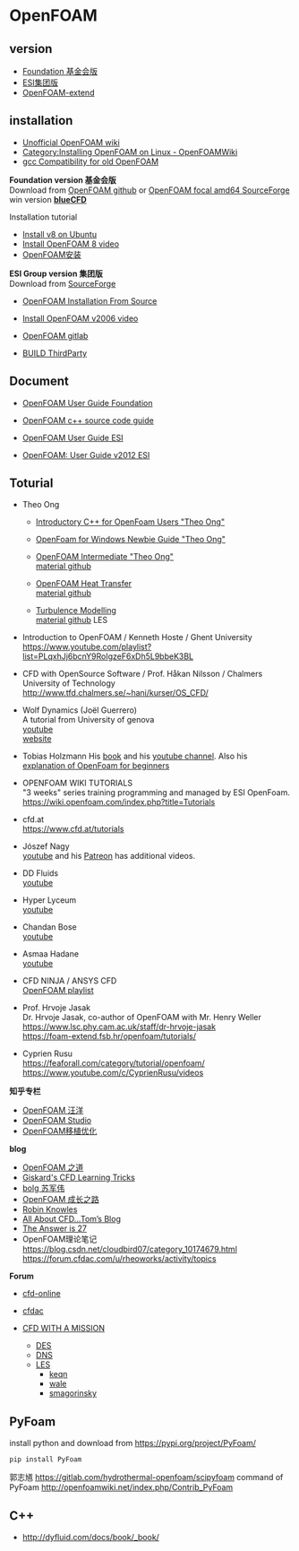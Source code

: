 # OpenFOAM


## version
- [Foundation 基金会版](https://openfoam.org/)
- [ESI集团版](https://www.openfoam.com/)
- [OpenFOAM-extend](http://foam-extend.org)



## installation
- [Unofficial OpenFOAM wiki](https://openfoamwiki.net/index.php/Main_Page)  
- [Category:Installing OpenFOAM on Linux - OpenFOAMWiki](https://openfoamwiki.net/index.php/Category:Installing_OpenFOAM_on_Linux)  
- [gcc Compatibility for old OpenFOAM](https://openfoamwiki.net/index.php/Installation/Compatibility_Matrix)

**Foundation version 基金会版**  
Download from [OpenFOAM github](https://github.com/OpenFOAM) or [OpenFOAM focal amd64 SourceForge](https://sourceforge.net/projects/foam/files/foam/ubuntu/dists/focal/main/binary-amd64/)
win version **[blueCFD](https://bluecfd.github.io/Core/)**  

Installation tutorial

- [Install v8 on Ubuntu](https://openfoam.org/download/8-ubuntu/)
- [Install OpenFOAM 8 video](https://www.youtube.com/watch?v=zWX2wCXDNNA)  
- [OpenFOAM安装](http://dyfluid.com/docs/install.html)




**ESI Group version 集团版**  
Download from [SourceForge](https://sourceforge.net/projects/openfoam/)

- [OpenFOAM Installation From Source](https://www.openfoam.com/download/install-source.php)
- [Install OpenFOAM v2006 video](https://www.youtube.com/watch?v=mhh6GBBpvnk) 

- [OpenFOAM gitlab](https://develop.openfoam.com/Development/openfoam)
- [BUILD ThirdParty](https://develop.openfoam.com/Development/ThirdParty-common)



## Document
- [OpenFOAM User Guide Foundation](https://cfd.direct/openfoam/user-guide/)  
- [OpenFOAM c++ source code guide](https://cpp.openfoam.org/v8/)  

- [OpenFOAM User Guide ESI](https://www.openfoam.com/documentation/user-guide/index.php)  
- [OpenFOAM: User Guide  v2012 ESI](https://www.openfoam.com/documentation/guides/latest/doc/index.html)  




## Toturial
  
- Theo Ong  
  - [Introductory C++ for OpenFoam Users "Theo Ong"](https://www.youtube.com/playlist?list=PLhPfNw4V4_YT9OgqS7ZPlot_Ucxzc6pQJ)  

  - [OpenFoam for Windows Newbie Guide "Theo Ong"](https://www.youtube.com/playlist?list=PLhPfNw4V4_YRhBU4IqSaToQ8_X543YQsZ)  

  - [OpenFOAM Intermediate "Theo Ong"](https://www.youtube.com/playlist?list=PLhPfNw4V4_YSpWX6mSOlwWEOKVa6i_iuE)  
        [material github](https://github.com/theodoreOnzGit/thin_pipeflow_snappyHexMesh)

  - [OpenFOAM Heat Transfer](https://www.youtube.com/playlist?list=PLhPfNw4V4_YR2Qa3Q9-AzNSF2J9Dc4_qT)  
        [material github](https://github.com/theodoreOnzGit/OpenFoam_heatTrf_YouTube)

  - [Turbulence Modelling](https://www.youtube.com/playlist?list=PLhPfNw4V4_YSnbYkJIBQ1kRN06Mmxe2Be)  
        [material github](https://github.com/theodoreOnzGit/turbulenceModelling) LES



- Introduction to OpenFOAM / Kenneth Hoste / Ghent University
  https://www.youtube.com/playlist?list=PLqxhJj6bcnY9RoIgzeF6xDh5L9bbeK3BL


- CFD with OpenSource Software / Prof. Håkan Nilsson / Chalmers University of Technology  
http://www.tfd.chalmers.se/~hani/kurser/OS_CFD/  


- Wolf Dynamics (Joël Guerrero)  
  A tutorial from University of genova  
  [youtube](https://www.youtube.com/channel/UCNNBm3KxVS1rGeCVUU1p61g)  
  [website](http://www.wolfdynamics.com/tutorials.html?layout=edit)  

- Tobias Holzmann
  His [book](https://holzmann-cfd.com/community/publications/mathematics-numerics-derivations-and-openfoam) and his [youtube channel](https://www.youtube.com/channel/UCLMLJc3tV_tNRlWoVFaSRGw). Also his [explanation of OpenFoam for beginners](https://holzmann-cfd.com/community/learn-openfoam)

- OPENFOAM WIKI TUTORIALS  
  "3 weeks" series training programming and managed by ESI OpenFoam.  
  https://wiki.openfoam.com/index.php?title=Tutorials

- cfd.at  
  https://www.cfd.at/tutorials

- Jószef Nagy  
  [youtube](https://www.youtube.com/channel/UCjdgpuxuAxH9BqheyE82Vvw) and his [Patreon](https://www.patreon.com/user/posts?u=15620295) has additional videos. 

- DD Fluids  
  [youtube](https://www.youtube.com/c/DDFluids/videos)  

- Hyper Lyceum  
  [youtube](https://www.youtube.com/channel/UCRezzmom8mDl01fcv0z7_jg)

- Chandan Bose  
  [youtube](https://www.youtube.com/c/ChandanBose1991/videos) 

- Asmaa Hadane  
  [youtube](https://www.youtube.com/channel/UCuxa0_vuFRihBaHRWzgjuJA/playlists)  

- CFD NINJA / ANSYS CFD  
  [OpenFOAM playlist](https://www.youtube.com/playlist?list=PLd23hHm4FCRdFxcjAqEMd6W2cikPaaNXS)   

- Prof. Hrvoje Jasak  
  Dr. Hrvoje Jasak, co-author of OpenFOAM with Mr. Henry Weller  
  https://www.lsc.phy.cam.ac.uk/staff/dr-hrvoje-jasak  
  https://foam-extend.fsb.hr/openfoam/tutorials/  

- Cyprien Rusu  
  https://feaforall.com/category/tutorial/openfoam/  
  https://www.youtube.com/c/CyprienRusu/videos  








**知乎专栏**

- [OpenFOAM 汪洋](https://www.zhihu.com/column/c_1159886892669030400)
- [OpenFOAM Studio](https://www.zhihu.com/column/openfoam)
- [OpenFOAM移植优化](https://www.zhihu.com/column/c_1274359249582018560)


**blog**

- [OpenFOAM 之道](https://marinecfd.xyz/post/) 
- [Giskard's CFD Learning Tricks](http://xiaopingqiu.github.io/)
- [bolg 苏军伟](http://blog.sina.com.cn/openfoamresearch)
- [OpenFOAM 成长之路](https://openfoam.top/archives/)
- [Robin Knowles](https://www.cfdengine.com/newsletter/)
- [All About CFD…Tom’s Blog](https://allaboutcfd-tomersblog.com/)
- [The Answer is 27](https://theansweris27.com/blog/)
- OpenFOAM理论笔记  
  https://blog.csdn.net/cloudbird07/category_10174679.html  
  https://forum.cfdac.com/u/rheoworks/activity/topics  



**Forum**
- [cfd-online](https://www.cfd-online.com/Forums/openfoam/)
  
- [cfdac](https://forum.cfdac.com/)
  
- [CFD WITH A MISSION](https://caefn.com/) 
  - [DES](https://caefn.com/openfoam/turbulence-model-hybrid)
  - [DNS](https://caefn.com/openfoam/dns)
  - [LES](https://caefn.com/openfoam/les)
    - [keqn](https://caefn.com/openfoam/keqn-sgs-model)
    - [wale](https://caefn.com/openfoam/wale-sgs-model)
    - [smagorinsky](https://caefn.com/openfoam/smagorinsky-sgs-model)


## PyFoam
install python and download from https://pypi.org/project/PyFoam/
```
pip install PyFoam
```
郭志馗 https://gitlab.com/hydrothermal-openfoam/scipyfoam
command of PyFoam http://openfoamwiki.net/index.php/Contrib_PyFoam


## C++

- http://dyfluid.com/docs/book/_book/
